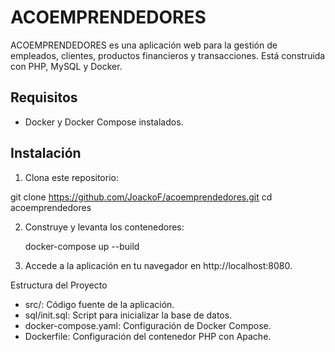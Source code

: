 # ACOEMPRENDEDORES

ACOEMPRENDEDORES es una aplicación web para la gestión de empleados, clientes, productos financieros y transacciones. Está construida con PHP, MySQL y Docker.

## Requisitos

- Docker y Docker Compose instalados.

## Instalación

1.  Clona este repositorio:

   git clone https://github.com/JoackoF/acoemprendedores.git
   cd acoemprendedores

2.  Construye y levanta los contenedores:

    docker-compose up --build

3.  Accede a la aplicación en tu navegador en http://localhost:8080.

Estructura del Proyecto

- src/: Código fuente de la aplicación.
- sql/init.sql: Script para inicializar la base de datos.
- docker-compose.yaml: Configuración de Docker Compose.
- Dockerfile: Configuración del contenedor PHP con Apache.
